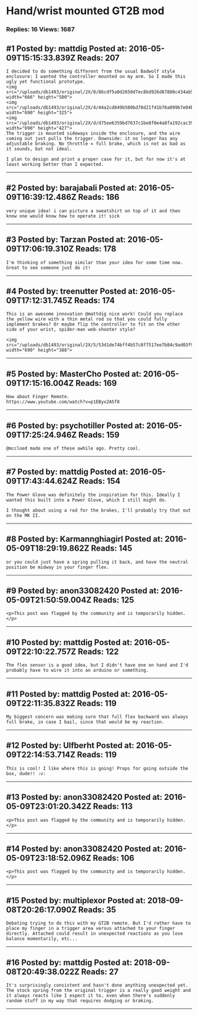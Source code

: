 # Hand/wrist mounted GT2B mod

### Replies: 16 Views: 1687

## \#1 Posted by: mattdig Posted at: 2016-05-09T15:15:33.839Z Reads: 207

```
I decided to do something different from the usual Badwolf style enclosure: I wanted the controller mounted on my arm. So I made this ugly yet functional prototype.
<img src="/uploads/db1493/original/2X/8/86cdf5a0d2650d7ec8bd926d87880c434ab5bb86.jpeg" width="666" height="500">
<img src="/uploads/db1493/original/2X/4/44a2cd849b580bd78d21f41b76a899b7e04b4c33.jpeg" width="690" height="325">
<img src="/uploads/db1493/original/2X/d/d75ee6359bd7637c1be8f0e4a8fa192cac39c916.jpeg" width="690" height="427">
The trigger is mounted sideways inside the enclosure, and the wire coming out just pulls the trigger. Downside: it no longer has any adjustable braking. No throttle = full brake, which is not as bad as it sounds, but not ideal.

I plan to design and print a proper case for it, but for now it's at least working better than I expected.
```

---
## \#2 Posted by: barajabali Posted at: 2016-05-09T16:39:12.486Z Reads: 186

```
very unique idea! i can picture a sweatshirt on top of it and then know one would know how to operate it! sick
```

---
## \#3 Posted by: Tarzan Posted at: 2016-05-09T17:06:19.310Z Reads: 178

```
I'm thinking of something similar than your idea for some time now.
Great to see someone just do it!
```

---
## \#4 Posted by: treenutter Posted at: 2016-05-09T17:12:31.745Z Reads: 174

```
This is an awesome innovation @mattdig nice work! Could you replace the yellow wire with a thin metal rod so that you could fully implement brakes? Or maybe flip the controller to fit on the other side of your wrist, spider-man web-shooter style?

<img src="/uploads/db1493/original/2X/5/53d1de74bff4b57c8f7517ee7b84c9ad03f930e9.jpg" width="690" height="388">
```

---
## \#5 Posted by: MasterCho Posted at: 2016-05-09T17:15:16.004Z Reads: 169

```
How about Finger Remote.
https://www.youtube.com/watch?v=p1EByx2A5f8
```

---
## \#6 Posted by: psychotiller Posted at: 2016-05-09T17:25:24.946Z Reads: 159

```
@mccloed made one of these awhile ago. Pretty cool.
```

---
## \#7 Posted by: mattdig Posted at: 2016-05-09T17:43:44.624Z Reads: 154

```
The Power Glove was definitely the inspiration for this. Ideally I wanted this built into a Power Glove, which I still might do.

I thought about using a rod for the brakes, I'll probably try that out on the MK II.
```

---
## \#8 Posted by: Karmannghiagirl Posted at: 2016-05-09T18:29:19.862Z Reads: 145

```
or you could just have a spring pulling it back, and have the neutral position be midway in your finger flex.
```

---
## \#9 Posted by: anon33082420 Posted at: 2016-05-09T21:50:59.004Z Reads: 125

```
<p>This post was flagged by the community and is temporarily hidden.</p>
```

---
## \#10 Posted by: mattdig Posted at: 2016-05-09T22:10:22.757Z Reads: 122

```
The flex sensor is a good idea, but I didn't have one on hand and I'd probably have to wire it into an arduino or something.
```

---
## \#11 Posted by: mattdig Posted at: 2016-05-09T22:11:35.832Z Reads: 119

```
My biggest concern was making sure that full flex backward was always full brake, in case I bail, since that would be my reaction.
```

---
## \#12 Posted by: Ulfberht Posted at: 2016-05-09T22:14:53.714Z Reads: 119

```
This is cool! I like where this is going! Props for going outside the box, dude!! :v:
```

---
## \#13 Posted by: anon33082420 Posted at: 2016-05-09T23:01:20.342Z Reads: 113

```
<p>This post was flagged by the community and is temporarily hidden.</p>
```

---
## \#14 Posted by: anon33082420 Posted at: 2016-05-09T23:18:52.096Z Reads: 106

```
<p>This post was flagged by the community and is temporarily hidden.</p>
```

---
## \#15 Posted by: multiplexor Posted at: 2018-09-08T20:26:17.090Z Reads: 35

```
Debating trying to do this with my GT2B remote. But I'd rather have to place my finger in a trigger area versus attached to your finger directly. Attached could result in unexpected reactions as you lose balance momentarily, etc...
```

---
## \#16 Posted by: mattdig Posted at: 2018-09-08T20:49:38.022Z Reads: 27

```
It's surprisingly consistent and hasn't done anything unexpected yet. The stock spring from the original trigger is a really good weight and it always reacts like I expect it to, even when there's suddenly random stuff in my way that requires dodging or braking.
```

---
